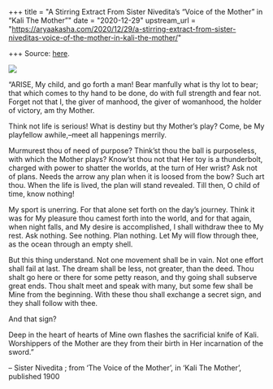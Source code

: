 +++
title = "A Stirring Extract From Sister Nivedita’s “Voice of the Mother” in “Kali The Mother”"
date = "2020-12-29"
upstream_url = "https://aryaakasha.com/2020/12/29/a-stirring-extract-from-sister-niveditas-voice-of-the-mother-in-kali-the-mother/"

+++
Source: [here](https://aryaakasha.com/2020/12/29/a-stirring-extract-from-sister-niveditas-voice-of-the-mother-in-kali-the-mother/).

![](https://aryaakasha.files.wordpress.com/2019/10/12106740_10156184719985574_6300967571131944870_n-2.jpg)

“ARISE, My child, and go forth a man! Bear manfully what is thy lot to
bear; that which comes to thy hand to be done, do with full strength and
fear not. Forget not that I, the giver of manhood, the giver of
womanhood, the holder of victory, am thy Mother.

Think not life is serious! What is destiny but thy Mother’s play? Come,
be My playfellow awhile,–meet all happenings merrily.

Murmurest thou of need of purpose? Think’st thou the ball is
purposeless, with which the Mother plays? Know’st thou not that Her toy
is a thunderbolt, charged with power to shatter the worlds, at the turn
of Her wrist? Ask not of plans. Needs the arrow any plan when it is
loosed from the bow? Such art thou. When the life is lived, the plan
will stand revealed. Till then, O child of time, know nothing!

My sport is unerring. For that alone set forth on the day’s journey.
Think it was for My pleasure thou camest forth into the world, and for
that again, when night falls, and My desire is accomplished, I shall
withdraw thee to My rest. Ask nothing. See nothing. Plan nothing. Let My
will flow through thee, as the ocean through an empty shell.

But this thing understand. Not one movement shall be in vain. Not one
effort shall fail at last. The dream shall be less, not greater, than
the deed. Thou shalt go here or there for some petty reason, and thy
going shall subserve great ends. Thou shalt meet and speak with many,
but some few shall be Mine from the beginning. With these thou shall
exchange a secret sign, and they shall follow with thee.

And that sign?

Deep in the heart of hearts of Mine own flashes the sacrificial knife of
Kali. Worshippers of the Mother are they from their birth in Her
incarnation of the sword.”  
  
– Sister Nivedita ; from ‘The Voice of the Mother’, in ‘Kali The
Mother’, published 1900

